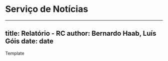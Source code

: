 # Serviço de Notícias

---
title: Relatório - RC
author: Bernardo Haab, Luís Góis
date: date
---

Template

